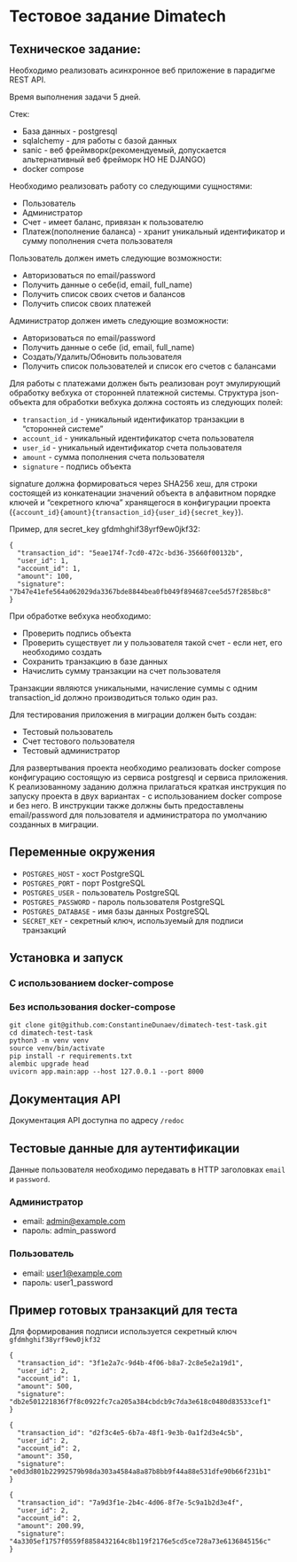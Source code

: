 # Тестовое задание Dimatech

## Техническое задание:

Необходимо реализовать асинхронное веб приложение в парадигме REST API.

Время выполнения задачи 5 дней.

Стек:
- База данных - postgresql
- sqlalchemy - для работы с базой данных
- sanic - веб фреймворк(рекомендуемый, допускается альтернативный веб фрейморк НО НЕ DJANGO)
- docker compose

Необходимо реализовать работу со следующими сущностями:
- Пользователь
- Администратор
- Счет - имеет баланс, привязан к пользователю
- Платеж(пополнение баланса) - хранит уникальный идентификатор и сумму пополнения счета пользователя

Пользователь должен иметь следующие возможности:
- Авторизоваться по email/password
- Получить данные о себе(id, email, full_name)
- Получить список своих счетов и балансов
- Получить список своих платежей

Администратор должен иметь следующие возможности:
- Авторизоваться по email/password
- Получить данные о себе (id, email, full_name)
- Создать/Удалить/Обновить пользователя
- Получить список пользователей и список его счетов с балансами

Для работы с платежами должен быть реализован роут эмулирующий обработку вебхука от сторонней платежной системы.
Структура json-объекта для обработки вебхука должна состоять из следующих полей:
- `transaction_id` - уникальный идентификатор транзакции в “сторонней системе”
- `account_id` - уникальный идентификатор счета пользователя
- `user_id` - уникальный идентификатор счета пользователя
- `amount` - сумма пополнения счета пользователя
- `signature` - подпись объекта

signature должна формироваться через SHA256 хеш, для строки состоящей из конкатенации значений объекта в алфавитном порядке ключей и “секретного ключа” хранящегося в конфигурации проекта (`{account_id}{amount}{transaction_id}{user_id}{secret_key}`). 

Пример, для secret_key gfdmhghif38yrf9ew0jkf32:
```
{
  "transaction_id": "5eae174f-7cd0-472c-bd36-35660f00132b",
  "user_id": 1,
  "account_id": 1,
  "amount": 100,
  "signature": "7b47e41efe564a062029da3367bde8844bea0fb049f894687cee5d57f2858bc8"
}
```

При обработке вебхука необходимо:
- Проверить подпись объекта
- Проверить существует ли у пользователя такой счет - если нет, его необходимо создать
- Сохранить транзакцию в базе данных
- Начислить сумму транзакции на счет пользователя

Транзакции являются уникальными, начисление суммы с одним transaction_id должно производиться только один раз.

Для тестирования приложения в миграции должен быть создан:
- Тестовый пользователь
- Счет тестового пользователя
- Тестовый администратор

Для развертывания проекта необходимо реализовать docker compose конфигурацию состоящую из сервиса postgresql и сервиса приложения.
К реализованному заданию должна прилагаться краткая инструкция по запуску проекта в двух вариантах - с использованием docker compose и без него. В инструкции также должны быть предоставлены email/password для пользователя и администратора по умолчанию созданных в миграции.

## Переменные окружения

 - `POSTGRES_HOST` - хост PostgreSQL
 - `POSTGRES_PORT` - порт PostgreSQL
 - `POSTGRES_USER` - пользователь PostgreSQL
 - `POSTGRES_PASSWORD` - пароль пользователя PostgreSQL
 - `POSTGRES_DATABASE` - имя базы данных PostgreSQL
 - `SECRET_KEY` - секретный ключ, используемый для подписи транзакций

## Установка и запуск

### С использованием docker-compose

### Без использования docker-compose

```commandline
git clone git@github.com:ConstantineDunaev/dimatech-test-task.git
cd dimatech-test-task
python3 -m venv venv
source venv/bin/activate
pip install -r requirements.txt
alembic upgrade head
uvicorn app.main:app --host 127.0.0.1 --port 8000
```

## Документация API

Документация API доступна по адресу `/redoc`

## Тестовые данные для аутентификации
Данные пользователя необходимо передавать в HTTP заголовках `email` и `password`.

### Администратор
- email: admin@example.com 
- пароль: admin_password

### Пользователь
- email: user1@example.com
- пароль: user1_password

## Пример готовых транзакций для теста
Для формирования подписи используется секретный ключ `gfdmhghif38yrf9ew0jkf32`
```
{
  "transaction_id": "3f1e2a7c-9d4b-4f06-b8a7-2c8e5e2a19d1",
  "user_id": 2,
  "account_id": 1,
  "amount": 500,
  "signature": "db2e501221836f7f8c0922fc7ca205a384cbdcb9c7da3e618c0480d83533cef1"
}
```

```
{
  "transaction_id": "d2f3c4e5-6b7a-48f1-9e3b-0a1f2d3e4c5b",
  "user_id": 2,
  "account_id": 2,
  "amount": 350,
  "signature": "e0d3d801b22992579b98da303a4584a8a87b8bb9f44a88e531dfe90b66f231b1"
}
```

```
{
  "transaction_id": "7a9d3f1e-2b4c-4d06-8f7e-5c9a1b2d3e4f",
  "user_id": 2,
  "account_id": 2,
  "amount": 200.99,
  "signature": "4a3305ef1757f0559f8858432164c8b119f2176e5cd5ce728a73e6136845156c"
}
```